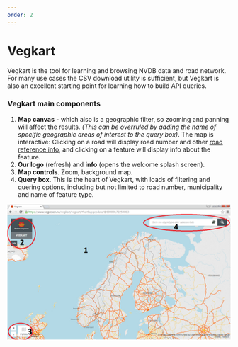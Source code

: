 ```yaml
---
order: 2
---
```

# Vegkart 

Vegkart is the tool for learning and browsing NVDB data and road network. For many  use cases the CSV download utility is sufficient, but Vegkart is also an excellent starting point for learning how to build API queries. 

### Vegkart main components 

1. **Map canvas** - which also is a geographic filter, so zooming and panning will affect the results. _(This can be overruled by adding the name of specific geographic areas of interest to the query box)_. The map is interactive: Clicking on a road will display road number and other [road reference info](./konsept4_roadreference.md), and clicking on a feature will display info about the feature. 
2. **Our logo** (refresh) and **info** (opens the welcome splash screen). 
3. **Map controls**. Zoom, background map. 
4. **Query box**. This is the heart of Vegkart, with loads of filtering and quering options, including but not limited to road number, municipality and name of feature type.  

![vegkart main layout](./pics/vegkart_main.png)


